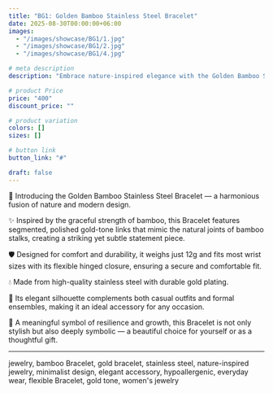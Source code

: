 ```yaml
---
title: "BG1: Golden Bamboo Stainless Steel Bracelet"
date: 2025-08-30T00:00:00+06:00
images: 
  - "/images/showcase/BG1/1.jpg"
  - "/images/showcase/BG1/2.jpg"
  - "/images/showcase/BG1/4.jpg"

# meta description
description: "Embrace nature-inspired elegance with the Golden Bamboo Stainless Steel Bracelet. Crafted with a sleek gold finish and segmented bamboo design, this Bracelet blends organic charm with modern sophistication for effortless style."

# product Price
price: "400"
discount_price: ""

# product variation
colors: []
sizes: []

# button link
button_link: "#"

draft: false
---
```


🌿 Introducing the Golden Bamboo Stainless Steel Bracelet — a harmonious fusion of nature and modern design.

✨ Inspired by the graceful strength of bamboo, this Bracelet features segmented, polished gold-tone links that mimic the natural joints of bamboo stalks, creating a striking yet subtle statement piece.

🛡️ Designed for comfort and durability, it weighs just 12g and fits most wrist sizes with its flexible hinged closure, ensuring a secure and comfortable fit.

💧 Made from high-quality stainless steel with durable gold plating.

🌟 Its elegant silhouette complements both casual outfits and formal ensembles, making it an ideal accessory for any occasion.

💖 A meaningful symbol of resilience and growth, this Bracelet is not only stylish but also deeply symbolic — a beautiful choice for yourself or as a thoughtful gift.

---
jewelry, bamboo Bracelet, gold bracelet, stainless steel, nature-inspired jewelry, minimalist design, elegant accessory, hypoallergenic, everyday wear, flexible Bracelet, gold tone, women's jewelry